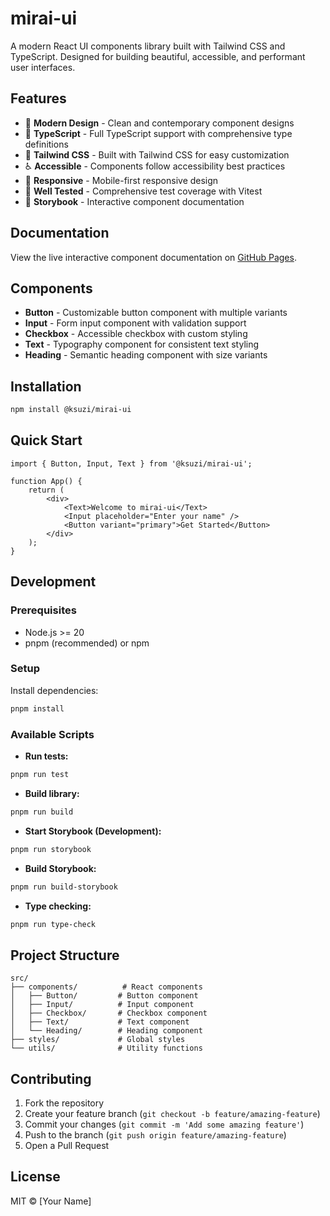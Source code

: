 # mirai-ui

A modern React UI components library built with Tailwind CSS and TypeScript. Designed for building beautiful, accessible, and performant user interfaces.

## Features

- 🎨 **Modern Design** - Clean and contemporary component designs
- 🔧 **TypeScript** - Full TypeScript support with comprehensive type definitions
- 🎯 **Tailwind CSS** - Built with Tailwind CSS for easy customization
- ♿ **Accessible** - Components follow accessibility best practices
- 📱 **Responsive** - Mobile-first responsive design
- 🧪 **Well Tested** - Comprehensive test coverage with Vitest
- 📖 **Storybook** - Interactive component documentation

## Documentation

View the live interactive component documentation on [GitHub Pages](https://ksuzi.github.io/mirai-ui/).

## Components

- **Button** - Customizable button component with multiple variants
- **Input** - Form input component with validation support
- **Checkbox** - Accessible checkbox with custom styling
- **Text** - Typography component for consistent text styling
- **Heading** - Semantic heading component with size variants

## Installation

```bash
npm install @ksuzi/mirai-ui
```

## Quick Start

```tsx
import { Button, Input, Text } from '@ksuzi/mirai-ui';

function App() {
	return (
		<div>
			<Text>Welcome to mirai-ui</Text>
			<Input placeholder="Enter your name" />
			<Button variant="primary">Get Started</Button>
		</div>
	);
}
```

## Development

### Prerequisites

- Node.js >= 20
- pnpm (recommended) or npm

### Setup

Install dependencies:

```bash
pnpm install
```

### Available Scripts

- **Run tests:**

```bash
pnpm run test
```

- **Build library:**

```bash
pnpm run build
```

- **Start Storybook (Development):**

```bash
pnpm run storybook
```

- **Build Storybook:**

```bash
pnpm run build-storybook
```

- **Type checking:**

```bash
pnpm run type-check
```

## Project Structure

```
src/
├── components/          # React components
│   ├── Button/         # Button component
│   ├── Input/          # Input component
│   ├── Checkbox/       # Checkbox component
│   ├── Text/           # Text component
│   └── Heading/        # Heading component
├── styles/             # Global styles
└── utils/              # Utility functions
```

## Contributing

1. Fork the repository
2. Create your feature branch (`git checkout -b feature/amazing-feature`)
3. Commit your changes (`git commit -m 'Add some amazing feature'`)
4. Push to the branch (`git push origin feature/amazing-feature`)
5. Open a Pull Request

## License

MIT © [Your Name]
